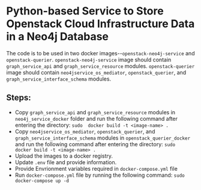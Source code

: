 # Python-based Service to Store Openstack Cloud Infrastructure Data in a Neo4j Database

The code is to be used in two docker images--`openstack-neo4j-service` and `openstack-querier`.  `openstack-neo4j-service` image should contain `graph_service_api` and `graph_service_resource` modules. `openstack-querier` image should contain `neo4jservice_os_mediator`, `openstack_querier`, and `graph_service_interface_schema` modules.

## Steps:
- Copy `graph_service_api` and `graph_service_resource` modules in `neo4j_service_docker` folder and run the following command after entering the directory: 
`sudo  docker build -t <image-name> .`
- Copy `neo4jservice_os_mediator`, `openstack_querier`, and `graph_service_interface_schema` modules in `openstack_querier_docker` and run the following command after entering the directory: 
`sudo  docker build -t <image-name> .`
- Upload the images to a docker registry.
- Update `.env` file and provide information.
- Provide Envrionment variables required in `docker-compose.yml` file
- Run `docker-compose.yml` file by running the following command: 
`sudo docker-compose up -d`
